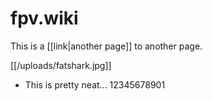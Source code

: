 # fpv.wiki

This is a [[link|another page]] to another page.

[[/uploads/fatshark.jpg]]

* This is pretty neat... 12345678901